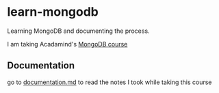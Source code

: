 # learn-mongodb
Learning MongoDB and documenting the process.

I am taking Acadamind's [MongoDB course](https://www.udemy.com/share/101WjABUMbdl1WRnw=/)

## Documentation

go to [documentation.md](documentation.md) to read the notes I took while taking this course
